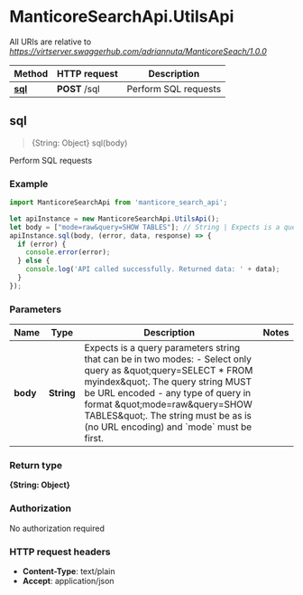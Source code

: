 # ManticoreSearchApi.UtilsApi

All URIs are relative to *https://virtserver.swaggerhub.com/adriannuta/ManticoreSeach/1.0.0*

Method | HTTP request | Description
------------- | ------------- | -------------
[**sql**](UtilsApi.md#sql) | **POST** /sql | Perform SQL requests



## sql

> {String: Object} sql(body)

Perform SQL requests

### Example

```javascript
import ManticoreSearchApi from 'manticore_search_api';

let apiInstance = new ManticoreSearchApi.UtilsApi();
let body = ["mode=raw&query=SHOW TABLES"]; // String | Expects is a query parameters string that can be in two modes: - Select only query as \"query=SELECT * FROM myindex\". The query string MUST be URL encoded - any type of query in format \"mode=raw&query=SHOW TABLES\". The string must be as is (no URL encoding) and `mode` must be first. 
apiInstance.sql(body, (error, data, response) => {
  if (error) {
    console.error(error);
  } else {
    console.log('API called successfully. Returned data: ' + data);
  }
});
```

### Parameters


Name | Type | Description  | Notes
------------- | ------------- | ------------- | -------------
 **body** | **String**| Expects is a query parameters string that can be in two modes: - Select only query as \&quot;query&#x3D;SELECT * FROM myindex\&quot;. The query string MUST be URL encoded - any type of query in format \&quot;mode&#x3D;raw&amp;query&#x3D;SHOW TABLES\&quot;. The string must be as is (no URL encoding) and &#x60;mode&#x60; must be first.  | 

### Return type

**{String: Object}**

### Authorization

No authorization required

### HTTP request headers

- **Content-Type**: text/plain
- **Accept**: application/json

